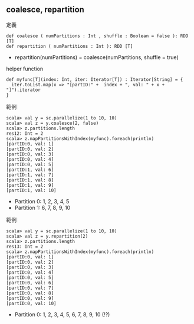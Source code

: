 ## coalesce, repartition

定義
```
def coalesce ( numPartitions : Int , shuffle : Boolean = false ): RDD [T]
def repartition ( numPartitions : Int ): RDD [T]
```
 - repartition(numPartitions) = coalesce(numPartitions, shuffle = true)

helper function
```
def myfunc[T](index: Int, iter: Iterator[T]) : Iterator[String] = {
  iter.toList.map(x => "[partID:" +  index + ", val: " + x + "]").iterator
}
```

範例
```
scala> val y = sc.parallelize(1 to 10, 10)
scala> val z = y.coalesce(2, false)
scala> z.partitions.length
res12: Int = 2
scala> z.mapPartitionsWithIndex(myfunc).foreach(println)
[partID:0, val: 1]
[partID:0, val: 2]
[partID:0, val: 3]
[partID:0, val: 4]
[partID:0, val: 5]
[partID:1, val: 6]
[partID:1, val: 7]
[partID:1, val: 8]
[partID:1, val: 9]
[partID:1, val: 10]
```
- Partition 0: 1, 2, 3, 4, 5
- Partition 1: 6, 7, 8, 9, 10
 
範例
```
scala> val y = sc.parallelize(1 to 10, 10)
scala> val z = y.repartition(2)
scala> z.partitions.length
res13: Int = 2
scala> z.mapPartitionsWithIndex(myfunc).foreach(println)
[partID:0, val: 1]
[partID:0, val: 2]
[partID:0, val: 3]
[partID:0, val: 4]
[partID:0, val: 5]
[partID:0, val: 6]
[partID:0, val: 7]
[partID:0, val: 8]
[partID:0, val: 9]
[partID:0, val: 10]
```
- Partition 0: 1, 2, 3, 4, 5, 6, 7, 8, 9, 10 (!?)
